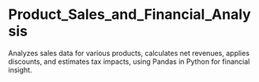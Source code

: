 # Product_Sales_and_Financial_Analysis
Analyzes sales data for various products, calculates net revenues, applies discounts, and estimates tax impacts, using Pandas in Python for financial insight.
